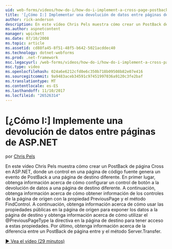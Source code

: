 ```yaml
---
uid: web-forms/videos/how-do-i/how-do-i-implement-a-cross-page-postback-in-aspnet
title: '[¿Cómo I:] Implementar una devolución de datos entre páginas de ASP.NET | Documentos de Microsoft'
author: rick-anderson
description: En este vídeo Chris Pels muestra cómo crear un PostBack de página Cross en ASP.NET, donde un control en una página de código fuente genera un evento de PostBack a un destino diferente...
ms.author: aspnetcontent
manager: wpickett
ms.date: 07/10/2008
ms.topic: article
ms.assetid: cd88fa45-8f51-48f5-b642-5021acddec40
ms.technology: dotnet-webforms
ms.prod: .net-framework
msc.legacyurl: /web-forms/videos/how-do-i/how-do-i-implement-a-cross-page-postback-in-aspnet
msc.type: video
ms.openlocfilehash: 024a6e6212cfd0e6c350b718b09508b82e07e416
ms.sourcegitcommit: 9a9483aceb34591c97451997036a9120c3fe2baf
ms.translationtype: MT
ms.contentlocale: es-ES
ms.lasthandoff: 11/10/2017
ms.locfileid: "26526314"
---
```

<a name="how-do-i-implement-a-cross-page-postback-in-aspnet"></a>[¿Cómo I:] Implemente una devolución de datos entre páginas de ASP.NET
====================
por [Chris Pels](https://twitter.com/chrispels)

En este vídeo Chris Pels muestra cómo crear un PostBack de página Cross en ASP.NET, donde un control en una página de código fuente genera un evento de PostBack a una página de destino diferente. En primer lugar, obtenga información acerca de cómo configurar un control de botón a la devolución de datos a una página de destino diferente. A continuación, obtenga información acerca de cómo obtener información de los controles de la página de origen con la propiedad PreviousPage y el método FindControl. A continuación, obtenga información acerca de cómo usar las propiedades públicas en la página de origen para exponer los datos a la página de destino y obtenga información acerca de cómo utilizar el @PreviousPageType la directiva en la página de destino para tener acceso a estas propiedades. Por último, obtenga información acerca de la diferencia entre un PostBack de página entre y el método Server.Transfer.

[&#9654; Vea el vídeo (29 minutos)](https://channel9.msdn.com/Blogs/ASP-NET-Site-Videos/how-do-i-implement-a-cross-page-postback-in-aspnet)
